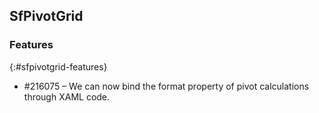 ## SfPivotGrid

### Features
{:#sfpivotgrid-features}

* \#216075 – We can now bind the format property of pivot calculations through XAML code.